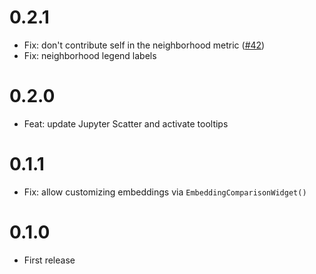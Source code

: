 # 0.2.1

- Fix: don't contribute self in the neighborhood metric ([#42](https://github.com/OzetteTech/comparative-embedding-visualization/pull/42))
- Fix: neighborhood legend labels

# 0.2.0

- Feat: update Jupyter Scatter and activate tooltips

# 0.1.1

- Fix: allow customizing embeddings via `EmbeddingComparisonWidget()`

# 0.1.0

- First release
